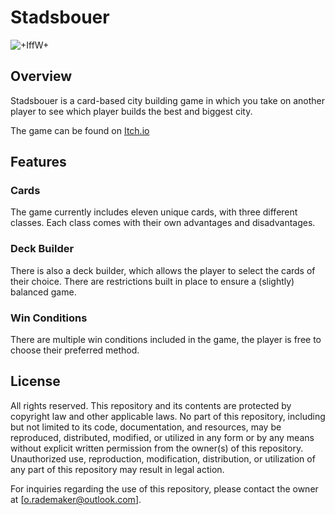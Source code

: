 # Stadsbouer

![+IffW+](https://github.com/Modderjoch/Stadsbouer/assets/78732327/c316ba6a-d725-4690-b08f-0dd8b405c6f2)

## Overview
Stadsbouer is a card-based city building game in which you take on another player to see which player builds the best and biggest city.

The game can be found on [Itch.io](https://modderjoch.itch.io/stadsbouer)

## Features
### Cards
The game currently includes eleven unique cards, with three different classes. Each class comes with their own advantages and disadvantages. 

### Deck Builder
There is also a deck builder, which allows the player to select the cards of their choice. There are restrictions built in place to ensure a (slightly) balanced game.

### Win Conditions
There are multiple win conditions included in the game, the player is free to choose their preferred method.

## License
All rights reserved. This repository and its contents are protected by copyright law and other applicable laws. No part of this repository, including but not limited to its code, documentation, and resources, may be reproduced, distributed, modified, or utilized in any form or by any means without explicit written permission from the owner(s) of this repository. Unauthorized use, reproduction, modification, distribution, or utilization of any part of this repository may result in legal action.

For inquiries regarding the use of this repository, please contact the owner at [o.rademaker@outlook.com].
